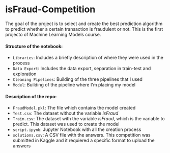 # isFraud-Competition

The goal of the project is to select and create the best prediction algorithm to predict whether a certain transaction is fraudulent or not. This is the first projecto of Machine Learning Models course.

#### Structure of the notebook:
* `Libraries`: Includes a briefly description of where they were used in the process
* `Data Export`: Includes the data export, separation in train-test and exploration
* `Cleaning Pipelines`: Building of the three pipelines that I used
* `Model`: Building of the pipeline where I'm placing my model

#### Description of the repo:
* `FraudModel.pkl`: The file which contains the model created
* `Test.csv`: The dataset without the variable *isFraud*
* `Train.csv`: The dataset with the variable *isFraud*, which is the variable to predict. This dataset was used to create the model
* `script.ipynb`: Jupyter Notebook with all the creation process
* `solutions.csv`: A CSV file with the answers. This competition was submitted in Kaggle and it requiered a specific format to upload the answers
